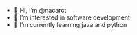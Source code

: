 - 👋 Hi, I’m @nacarct
- 👀 I’m interested in software development
- 🌱 I’m currently learning  java and python

<!---
nacarct/nacarct is a ✨ special ✨ repository because its `README.md` (this file) appears on your GitHub profile.
You can click the Preview link to take a look at your changes.
--->
